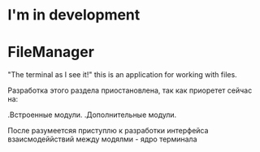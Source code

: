 # I'm in development
# FileManager
"The terminal as I see it!" this is an application for working with files.

Разработка этого раздела приостановлена, так как приоретет сейчас на:

.Встроенные модули.
.Дополнительные модули.


После разумеетсяя приступлю к разработки интерфейса взаисмодеййствий между модялми - ядро терминала
